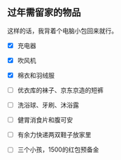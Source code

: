 ## 过年需留家的物品

这样的话，我背着个电脑小包回来就行。

* [x] 充电器
* [x] 吹风机
* [x] 棉衣和羽绒服
* [ ] 优衣库的袜子、京东京造的短裤
* [ ] 洗浴球、牙刷、沐浴露
* [ ] 健胃消食片和腹可安
* [ ] 有余力快递两双鞋子放家里
* [ ] 三个小孩，1500的红包预备金

